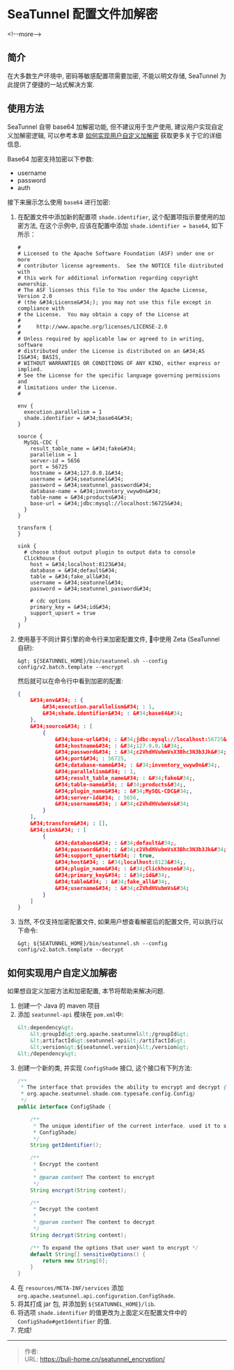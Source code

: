 # SeaTunnel 配置文件加解密


&lt;!--more--&gt;



## 简介
在大多数生产环境中, 密码等敏感配置项需要加密, 不能以明文存储, SeaTunnel 为此提供了便捷的一站式解决方案. 

## 使用方法
SeaTunnel 自带 base64 加解密功能, 但不建议用于生产使用, 建议用户实现自定义加解密逻辑, 可以参考本章 [如何实现用户自定义加解密](#如何实现用户自定义加解密) 获取更多关于它的详细信息. 

Base64 加密支持加密以下参数:
* username
* password
* auth

接下来展示怎么使用 `base64` 进行加密:
1. 在配置文件中添加新的配置项 `shade.identifier`, 这个配置项指示要使用的加密方法, 在这个示例中, 应该在配置中添加 `shade.identifier = base64`, 如下所示：
	```config
	#
	# Licensed to the Apache Software Foundation (ASF) under one or more
	# contributor license agreements.  See the NOTICE file distributed with
	# this work for additional information regarding copyright ownership.
	# The ASF licenses this file to You under the Apache License, Version 2.0
	# (the &#34;License&#34;); you may not use this file except in compliance with
	# the License.  You may obtain a copy of the License at
	#
	#     http://www.apache.org/licenses/LICENSE-2.0
	#
	# Unless required by applicable law or agreed to in writing, software
	# distributed under the License is distributed on an &#34;AS IS&#34; BASIS,
	# WITHOUT WARRANTIES OR CONDITIONS OF ANY KIND, either express or implied.
	# See the License for the specific language governing permissions and
	# limitations under the License.
	#
	
	env {
	  execution.parallelism = 1
	  shade.identifier = &#34;base64&#34;
	}
	
	source {
	  MySQL-CDC {
		result_table_name = &#34;fake&#34;
		parallelism = 1
		server-id = 5656
		port = 56725
		hostname = &#34;127.0.0.1&#34;
		username = &#34;seatunnel&#34;
		password = &#34;seatunnel_password&#34;
		database-name = &#34;inventory_vwyw0n&#34;
		table-name = &#34;products&#34;
		base-url = &#34;jdbc:mysql://localhost:56725&#34;
	  }
	}
	
	transform {
	}
	
	sink {
	  # choose stdout output plugin to output data to console
	  Clickhouse {
		host = &#34;localhost:8123&#34;
		database = &#34;default&#34;
		table = &#34;fake_all&#34;
		username = &#34;seatunnel&#34;
		password = &#34;seatunnel_password&#34;
	
		# cdc options
		primary_key = &#34;id&#34;
		support_upsert = true
	  }
	}	
	```
2. 使用基于不同计算引擎的命令行来加密配置文件, 🌰中使用 Zeta (SeaTunnel 自研):
	```shell
	&gt; ${SEATUNNEL_HOME}/bin/seatunnel.sh --config config/v2.batch.template --encrypt
	```
	然后就可以在命令行中看到加密的配置:
	```json
	{
		&#34;env&#34; : {
			&#34;execution.parallelism&#34; : 1,
			&#34;shade.identifier&#34; : &#34;base64&#34;
		},
		&#34;source&#34; : [
			{
				&#34;base-url&#34; : &#34;jdbc:mysql://localhost:56725&#34;,
				&#34;hostname&#34; : &#34;127.0.0.1&#34;,
				&#34;password&#34; : &#34;c2VhdHVubmVsX3Bhc3N3b3Jk&#34;,
				&#34;port&#34; : 56725,
				&#34;database-name&#34; : &#34;inventory_vwyw0n&#34;,
				&#34;parallelism&#34; : 1,
				&#34;result_table_name&#34; : &#34;fake&#34;,
				&#34;table-name&#34; : &#34;products&#34;,
				&#34;plugin_name&#34; : &#34;MySQL-CDC&#34;,
				&#34;server-id&#34; : 5656,
				&#34;username&#34; : &#34;c2VhdHVubmVs&#34;
			}
		],
		&#34;transform&#34; : [],
		&#34;sink&#34; : [
			{
				&#34;database&#34; : &#34;default&#34;,
				&#34;password&#34; : &#34;c2VhdHVubmVsX3Bhc3N3b3Jk&#34;,
				&#34;support_upsert&#34; : true,
				&#34;host&#34; : &#34;localhost:8123&#34;,
				&#34;plugin_name&#34; : &#34;Clickhouse&#34;,
				&#34;primary_key&#34; : &#34;id&#34;,
				&#34;table&#34; : &#34;fake_all&#34;,
				&#34;username&#34; : &#34;c2VhdHVubmVs&#34;
			}
		]
	}
	```
3. 当然, 不仅支持加密配置文件, 如果用户想查看解密后的配置文件, 可以执行以下命令: 
	```shell
	&gt; ${SEATUNNEL_HOME}/bin/seatunnel.sh --config config/v2.batch.template --decrypt
	```
	
## 如何实现用户自定义加解密
如果想自定义加密方法和加密配置, 本节将帮助来解决问题. 

1. 创建一个 Java 的 maven 项目
2. 添加 `seatunnel-api` 模块在 `pom.xml`中:
	```xml
	&lt;dependency&gt;
		&lt;groupId&gt;org.apache.seatunnel&lt;/groupId&gt;
		&lt;artifactId&gt;seatunnel-api&lt;/artifactId&gt;
		&lt;version&gt;${seatunnel.version}&lt;/version&gt;
	&lt;/dependency&gt;
	```
3. 创建一个新的类, 并实现 `ConfigShade` 接口, 这个接口有下列方法:
	```java
	/**
	 * The interface that provides the ability to encrypt and decrypt {@link
	 * org.apache.seatunnel.shade.com.typesafe.config.Config}
	 */
	public interface ConfigShade {
	
		/**
		 * The unique identifier of the current interface, used it to select the correct {@link
		 * ConfigShade}
		 */
		String getIdentifier();
	
		/**
		 * Encrypt the content
		 *
		 * @param content The content to encrypt
		 */
		String encrypt(String content);
	
		/**
		 * Decrypt the content
		 *
		 * @param content The content to decrypt
		 */
		String decrypt(String content);
	
		/** To expand the options that user want to encrypt */
		default String[] sensitiveOptions() {
			return new String[0];
		}
	}
	```
4. 在 `resources/META-INF/services` 添加 `org.apache.seatunnel.api.configuration.ConfigShade`.
5. 将其打成 jar 包, 并添加到 `${SEATUNNEL_HOME}/lib`.
6. 将选项 `shade.identifier` 的值更改为上面定义在配置文件中的 `ConfigShade#getIdentifier` 的值. 
7. 完成! 


---

> 作者:   
> URL: https://buli-home.cn/seatunnel_encryption/  

